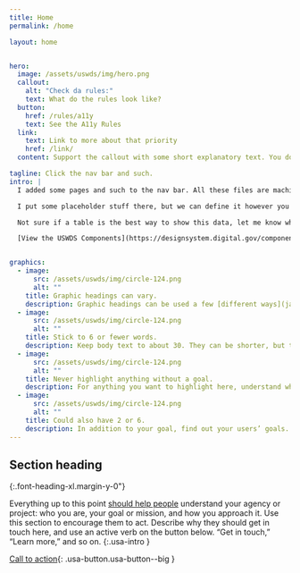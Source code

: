 ```yaml
---
title: Home
permalink: /home

layout: home


hero:
  image: /assets/uswds/img/hero.png
  callout:
    alt: "Check da rules:"
    text: What do the rules look like?
  button:
    href: /rules/a11y
    text: See the A11y Rules
  link:
    text: Link to more about that priority
    href: /link/
  content: Support the callout with some short explanatory text. You don't need more than a couple of sentences.

tagline: Click the nav bar and such.
intro: |
  I added some pages and such to the nav bar. All these files are machine readable

  I put some placeholder stuff there, but we can define it however you want. Now that I have it in a machine readable format, things are peachy. Definitions are managed in a csv file, so you add a n item to it and it is prettified.

  Not sure if a table is the best way to show this data, let me know what you think about the other USWDS thingies.

  [View the USWDS Components](https://designsystem.digital.gov/components/overview/){: .usa-button.usa-button--big target="_blank"}


graphics:
  - image:
      src: /assets/uswds/img/circle-124.png
      alt: ""
    title: Graphic headings can vary.
    description: Graphic headings can be used a few [different ways](javascript:void(0);), depending on what your landing page is for. Highlight your values, specific program areas, or results.
  - image:
      src: /assets/uswds/img/circle-124.png
      alt: ""
    title: Stick to 6 or fewer words.
    description: Keep body text to about 30. They can be shorter, but try to be somewhat balanced across all four. It creates a clean appearance with good spacing.
  - image:
      src: /assets/uswds/img/circle-124.png
      alt: ""
    title: Never highlight anything without a goal.
    description: For anything you want to highlight here, understand what your users know now, and what activity or impression you want from them after they see it.
  - image:
      src: /assets/uswds/img/circle-124.png
      alt: ""
    title: Could also have 2 or 6.
    description: In addition to your goal, find out your users’ goals. [What do they want to know](https://18f.gsa.gov/) or do that supports your mission? Use these headings to show those.
---
```


## Section heading

{:.font-heading-xl.margin-y-0"}

Everything up to this point [should help people](<javascript:void(0);>) understand your agency or project: who you are, your goal or mission, and how you approach it. Use this section to encourage them to act. Describe why they should get in touch here, and use an active verb on the button below. “Get in touch,” “Learn more,” and so on.
{:.usa-intro }

[Call to action](#){: .usa-button.usa-button--big }
